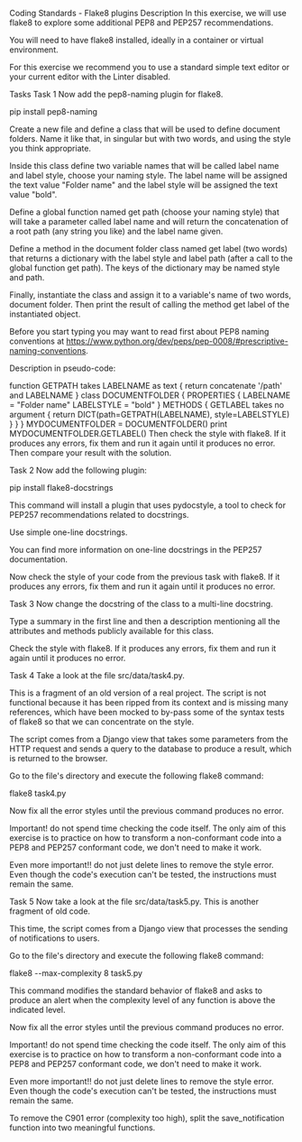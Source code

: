 Coding Standards - Flake8 plugins
Description
In this exercise, we will use flake8 to explore some additional PEP8 and PEP257 recommendations.

You will need to have flake8 installed, ideally in a container or virtual environment.

For this exercise we recommend you to use a standard simple text editor or your current editor with the Linter disabled.

Tasks
Task 1
Now add the pep8-naming plugin for flake8.

pip install pep8-naming

Create a new file and define a class that will be used to define document folders. Name it like that, in singular but with two words, and using the style you think appropriate.

Inside this class define two variable names that will be called label name and label style, choose your naming style. The label name will be assigned the text value "Folder name" and the label style will be assigned the text value "bold".

Define a global function named get path (choose your naming style) that will take a parameter called label name and will return the concatenation of a root path (any string you like) and the label name given.

Define a method in the document folder class named get label (two words) that returns a dictionary with the label style and label path (after a call to the global function get path). The keys of the dictionary may be named style and path.

Finally, instantiate the class and assign it to a variable's name of two words, document folder. Then print the result of calling the method get label of the instantiated object.

Before you start typing you may want to read first about PEP8 naming conventions at https://www.python.org/dev/peps/pep-0008/#prescriptive-naming-conventions.

Description in pseudo-code:

function GETPATH takes LABELNAME as text {
return concatenate '/path' and LABELNAME
}
class DOCUMENTFOLDER {
PROPERTIES {
LABELNAME = "Folder name"
LABELSTYLE = "bold"
}
METHODS {
GETLABEL takes no argument {
return DICT(path=GETPATH(LABELNAME), style=LABELSTYLE)
}
}
}
MYDOCUMENTFOLDER = DOCUMENTFOLDER()
print MYDOCUMENTFOLDER.GETLABEL()
Then check the style with flake8. If it produces any errors, fix them and run it again until it produces no error. Then compare your result with the solution.

Task 2
Now add the following plugin:

pip install flake8-docstrings

This command will install a plugin that uses pydocstyle, a tool to check for PEP257 recommendations related to docstrings.

Use simple one-line docstrings.

You can find more information on one-line docstrings in the PEP257 documentation.

Now check the style of your code from the previous task with flake8. If it produces any errors, fix them and run it again until it produces no error.

Task 3
Now change the docstring of the class to a multi-line docstring.

Type a summary in the first line and then a description mentioning all the attributes and methods publicly available for this class.

Check the style with flake8. If it produces any errors, fix them and run it again until it produces no error.

Task 4
Take a look at the file src/data/task4.py.

This is a fragment of an old version of a real project. The script is not functional because it has been ripped from its context and is missing many references, which have been mocked to by-pass some of the syntax tests of flake8 so that we can concentrate on the style.

The script comes from a Django view that takes some parameters from the HTTP request and sends a query to the database to produce a result, which is returned to the browser.

Go to the file's directory and execute the following flake8 command:

flake8 task4.py

Now fix all the error styles until the previous command produces no error.

Important! do not spend time checking the code itself. The only aim of this exercise is to practice on how to transform a non-conformant code into a PEP8 and PEP257 conformant code, we don't need to make it work.

Even more important!! do not just delete lines to remove the style error. Even though the code's execution can't be tested, the instructions must remain the same.

Task 5
Now take a look at the file src/data/task5.py. This is another fragment of old code.

This time, the script comes from a Django view that processes the sending of notifications to users.

Go to the file's directory and execute the following flake8 command:

flake8 --max-complexity 8 task5.py

This command modifies the standard behavior of flake8 and asks to produce an alert when the complexity level of any function is above the indicated level.

Now fix all the error styles until the previous command produces no error.

Important! do not spend time checking the code itself. The only aim of this exercise is to practice on how to transform a non-conformant code into a PEP8 and PEP257 conformant code, we don't need to make it work.

Even more important!! do not just delete lines to remove the style error. Even though the code's execution can't be tested, the instructions must remain the same.

To remove the C901 error (complexity too high), split the save_notification function into two meaningful functions.